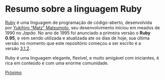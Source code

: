 # Resumo sobre a linguagem Ruby

[Ruby](https://www.ruby-lang.org/en/) é uma linguagem de programação de código-aberto, desenvolvida por [Yukihiro “Matz” Matsumoto](https://pt.wikipedia.org/wiki/Yukihiro_Matsumoto), seu desenvolvimento iniciou em meados de 1990 no *Japão*. No ano de 1995 foi anunciado a primeira versão o **Ruby 0.95**, e vem sendo utilizada e atualizada ate os dias de hoje, sua última versão no momento que este repositório começou a ser escrito é a versão [3.1.2](https://www.ruby-lang.org/en/news/2022/04/12/ruby-3-1-2-released/).

Ruby é uma linguagem elegante, flexível, e muito amigável com iniciantes, é rica em conteúdo e com uma enorme comunidade.

[Próximo](/src/2-Ambiente/1-editor-de-texto.md)
